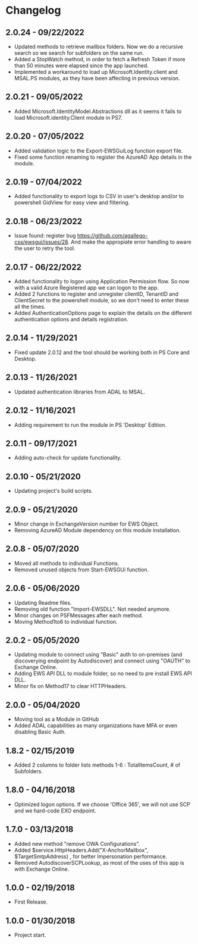 ﻿# Changelog
## 2.0.24 - 09/22/2022  
 - Updated methods to retrieve mailbox folders. Now we do a recursive search so we search for subfolders on the same run.
 - Added a StopWatch method, in order to fetch a Refresh Token if more than 50 minutes were elapsed since the app launched.
 - Implemented a workaround to load up Microsoft.Identity.client and MSAL.PS modules, as they have been affecting in previous version.
## 2.0.21 - 09/05/2022  
 - Added Microsoft.IdentityModel.Abstractions dll as it seems it fails to load Microsoft.identity.Client module in PS7.
## 2.0.20 - 07/05/2022  
 - Added validation logic to the Export-EWSGuiLog function export file.  
 - Fixed some function renaming to register the AzureAD App details in the module.  
## 2.0.19 - 07/04/2022
 - Added functionality to export logs to CSV in user's desktop and/or to powershell GidView for easy view and filtering.  
## 2.0.18 - 06/23/2022
 - Issue found: register bug https://github.com/agallego-css/ewsgui/issues/28. And make the appropiate error handling to aware the user to retry the tool.  
## 2.0.17 - 06/22/2022
 - Added functionality to logon using Application Permission flow. So now with a valid Azure Registered app we can logon to the app.  
 - Added 2 functions to register and unregister clientID, TenantID and ClientSecret to the powershell module, so we don't need to enter these all the times.  
 - Added AuthenticationOptions page to explain the details on the different authentication options and details registration.  
## 2.0.14 - 11/29/2021
 - Fixed update 2.0.12 and the tool should be working both in PS Core and Desktop.
## 2.0.13 - 11/26/2021
 - Updated authentication libraries from ADAL to MSAL.
## 2.0.12 - 11/16/2021
 - Adding requirement to run the module in PS 'Desktop' Edition.
## 2.0.11 - 09/17/2021
 - Adding auto-check for update functionality.
## 2.0.10 - 05/21/2020
 - Updating project's build scripts.  
## 2.0.9 - 05/21/2020
 - Minor change in ExchangeVersion number for EWS Object.
 - Removing AzureAD Module dependency on this module installation.  
## 2.0.8 - 05/07/2020
 - Moved all methods to individual Functions.
 - Removed unused objects from Start-EWSGUi function.  
## 2.0.6 - 05/06/2020
 - Updating Readme files.
 - Removing old function "Import-EWSDLL". Not needed anymore.
 - Minor changes on PSFMessages after each method.
 - Moving Method1to6 to individual function.  
## 2.0.2 - 05/05/2020
 - Updating module to connect using "Basic" auth to on-premises (and discoverying endpoint by Autodiscover) and connect using "OAUTH" to Exchange Online.
 - Adding EWS API DLL to module folder, so no need to pre install EWS API DLL.
 - Minor fix on Method17 to clear HTTPHeaders.  
## 2.0.0 - 05/04/2020
 - Moving tool as a Module in GitHub
 - Added ADAL capabilities as many organizations have MFA or even disabling Basic Auth.  
## 1.8.2 - 02/15/2019
 - Added 2 columns to folder lists methods 1-6 : TotalItemsCount, # of Subfolders.  
## 1.8.0 - 04/16/2018
 - Optimized logon options. If we choose 'Office 365', we will not use SCP and we hard-code EXO endpoint.  
## 1.7.0 - 03/13/2018
 - Added new method "remove OWA Configurations".
 - Added $service.HttpHeaders.Add("X-AnchorMailbox", $TargetSmtpAddress) , for better Impersonation performance.
 - Removed AutodiscoverSCPLookup, as most of the uses of this app is with Exchange Online.  
## 1.0.0 - 02/19/2018
 - First Release.  
## 1.0.0 - 01/30/2018
 - Project start.
